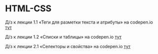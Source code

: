 # HTML-CSS
<p>Д/з к лекции 1.1 «Теги для разметки текста и атрибуты» на codepen.io <a href = https://codepen.io/Margo363/pen/ExQqbqV> тут </a></p>
<p>Д/з к лекции 1.2 «Списки и таблицы» на codepen.io <a href = https://codepen.io/Margo363/pen/KKQORdY> тут </a></p>
<p>Д/з к лекции 2.1 «Селекторы и свойства» на codepen.io <a href = https://codepen.io/Margo363/pen/BarBVoe?editors=1100> тут </a></p>
